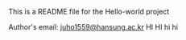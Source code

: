This is a README file for the Hello-world project

Author's email: juho1559@hansung.ac.kr
H I 
 
 H I 
 
 h i 
 
 h i 
 
 
